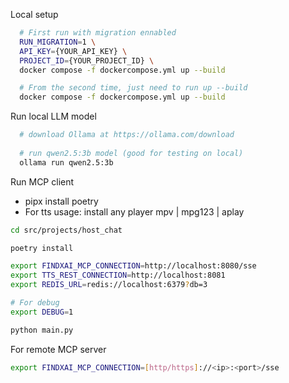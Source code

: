 Local setup

```sh
  # First run with migration ennabled
  RUN_MIGRATION=1 \
  API_KEY={YOUR_API_KEY} \
  PROJECT_ID={YOUR_PROJECT_ID} \
  docker compose -f dockercompose.yml up --build 

  # From the second time, just need to run up --build
  docker compose -f dockercompose.yml up --build 
```

Run local LLM model
```sh
  # download Ollama at https://ollama.com/download
  
  # run qwen2.5:3b model (good for testing on local)
  ollama run qwen2.5:3b
```

Run MCP client

- pipx install poetry
- For tts usage: install any player mpv | mpg123 | aplay

```sh
cd src/projects/host_chat

poetry install

export FINDXAI_MCP_CONNECTION=http://localhost:8080/sse  
export TTS_REST_CONNECTION=http://localhost:8081
export REDIS_URL=redis://localhost:6379?db=3

# For debug
export DEBUG=1

python main.py

```

For remote MCP server

```sh
export FINDXAI_MCP_CONNECTION=[http/https]://<ip>:<port>/sse  
```